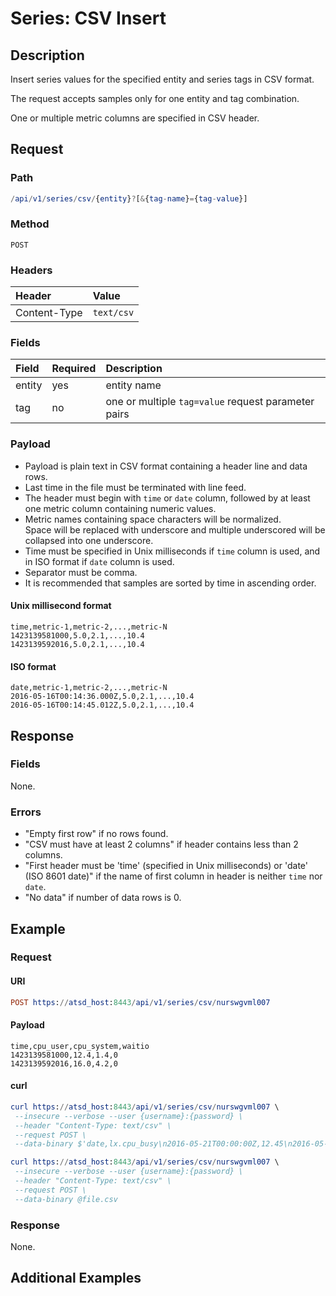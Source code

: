 # Series: CSV Insert

## Description

Insert series values for the specified entity and series tags in CSV format.

The request accepts samples only for one entity and tag combination. 

One or multiple metric columns are specified in CSV header.

## Request

### Path 

```elm
/api/v1/series/csv/{entity}?[&{tag-name}={tag-value}]
```

### Method

```
POST 
```

### Headers

|**Header**|**Value**|
|:---|:---|
| Content-Type | `text/csv` |

### Fields

| **Field** | **Required** | **Description** |
|:---|:---|:---|
| entity   | yes          | entity name |
| tag      | no           | one or multiple `tag=value` request parameter pairs |

### Payload

* Payload is plain text in CSV format containing a header line and data rows.
* Last time in the file must be terminated with line feed.
* The header must begin with `time` or `date` column, followed by at least one metric column containing numeric values.
* Metric names containing space characters will be normalized. <br>Space will be replaced with underscore and multiple underscored will be collapsed into one underscore.
* Time must be specified in Unix milliseconds if `time` column is used, and in ISO format if `date` column is used.
* Separator must be comma.
* It is recommended that samples are sorted by time in ascending order.

#### Unix millisecond format

```ls
time,metric-1,metric-2,...,metric-N
1423139581000,5.0,2.1,...,10.4
1423139592016,5.0,2.1,...,10.4
```

#### ISO format

```ls
date,metric-1,metric-2,...,metric-N
2016-05-16T00:14:36.000Z,5.0,2.1,...,10.4
2016-05-16T00:14:45.012Z,5.0,2.1,...,10.4
```

## Response 

### Fields

None.

### Errors

* "Empty first row" if no rows found.
* "CSV must have at least 2 columns" if header contains less than 2 columns.
* "First header must be 'time' (specified in Unix milliseconds) or 'date' (ISO 8601 date)" if the name of first column in header is neither `time` nor `date`.
* "No data" if number of data rows is 0.

## Example 

### Request 

#### URI

```elm
POST https://atsd_host:8443/api/v1/series/csv/nurswgvml007
```

#### Payload

```ls
time,cpu_user,cpu_system,waitio
1423139581000,12.4,1.4,0
1423139592016,16.0,4.2,0
```

#### curl

```elm
curl https://atsd_host:8443/api/v1/series/csv/nurswgvml007 \
 --insecure --verbose --user {username}:{password} \
 --header "Content-Type: text/csv" \
 --request POST \
 --data-binary $'date,lx.cpu_busy\n2016-05-21T00:00:00Z,12.45\n2016-05-21T00:00:15Z,10.8\n'
```

```elm
curl https://atsd_host:8443/api/v1/series/csv/nurswgvml007 \
 --insecure --verbose --user {username}:{password} \
 --header "Content-Type: text/csv" \
 --request POST \
 --data-binary @file.csv
```

### Response

None.

## Additional Examples


